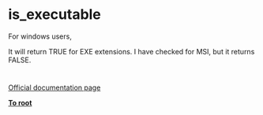 # is_executable





For windows users, 

It will return TRUE for EXE extensions. I have checked for MSI, but it returns FALSE.

  

#

[Official documentation page](https://www.php.net/manual/en/function.is-executable.php)

**[To root](/README.md)**